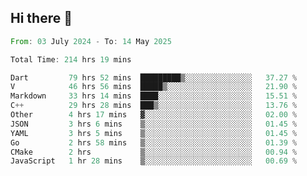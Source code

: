 ## Hi there 👋

<!--START_SECTION:waka-->

```rust
From: 03 July 2024 - To: 14 May 2025

Total Time: 214 hrs 19 mins

Dart         79 hrs 52 mins  █████████▒░░░░░░░░░░░░░░░   37.27 %
V            46 hrs 56 mins  █████▒░░░░░░░░░░░░░░░░░░░   21.90 %
Markdown     33 hrs 14 mins  ████░░░░░░░░░░░░░░░░░░░░░   15.51 %
C++          29 hrs 28 mins  ███▒░░░░░░░░░░░░░░░░░░░░░   13.76 %
Other        4 hrs 17 mins   ▓░░░░░░░░░░░░░░░░░░░░░░░░   02.00 %
JSON         3 hrs 6 mins    ▒░░░░░░░░░░░░░░░░░░░░░░░░   01.45 %
YAML         3 hrs 5 mins    ▒░░░░░░░░░░░░░░░░░░░░░░░░   01.45 %
Go           2 hrs 58 mins   ▒░░░░░░░░░░░░░░░░░░░░░░░░   01.39 %
CMake        2 hrs           ▒░░░░░░░░░░░░░░░░░░░░░░░░   00.94 %
JavaScript   1 hr 28 mins    ▒░░░░░░░░░░░░░░░░░░░░░░░░   00.69 %
```

<!--END_SECTION:waka-->

<!--
**mathiskakal/mathiskakal** is a ✨ _special_ ✨ repository because its `README.md` (this file) appears on your GitHub profile.

Here are some ideas to get you started:

- 🔭 I’m currently working on ...
- 🌱 I’m currently learning ...
- 👯 I’m looking to collaborate on ...
- 🤔 I’m looking for help with ...
- 💬 Ask me about ...
- 📫 How to reach me: ...
- 😄 Pronouns: ...
- ⚡ Fun fact: ...
-->
